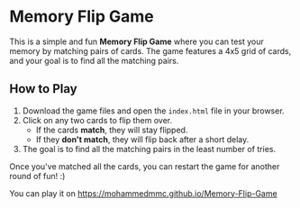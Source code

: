 
# Memory Flip Game

This is a simple and fun **Memory Flip Game** where you can test your memory by matching pairs of cards. The game features a 4x5 grid of cards, and your goal is to find all the matching pairs.

## How to Play

1. Download the game files and open the `index.html` file in your browser.
2. Click on any two cards to flip them over.
   - If the cards **match**, they will stay flipped.
   - If they **don't match**, they will flip back after a short delay.
3. The goal is to find all the matching pairs in the least number of tries.

Once you've matched all the cards, you can restart the game for another round of fun! :)

You can play it on https://mohammedmmc.github.io/Memory-Flip-Game